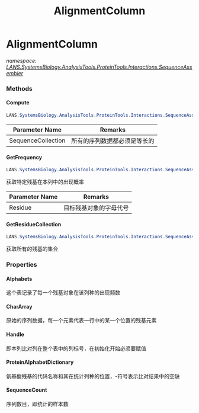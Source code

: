 ﻿---
title: AlignmentColumn
---

# AlignmentColumn
_namespace: [LANS.SystemsBiology.AnalysisTools.ProteinTools.Interactions.SequenceAssembler](N-LANS.SystemsBiology.AnalysisTools.ProteinTools.Interactions.SequenceAssembler.html)_



### Methods

#### Compute
```csharp
LANS.SystemsBiology.AnalysisTools.ProteinTools.Interactions.SequenceAssembler.AlignmentColumn.Compute(System.String[])
```


|Parameter Name|Remarks|
|--------------|-------|
|SequenceCollection|所有的序列数据都必须是等长的|


#### GetFrequency
```csharp
LANS.SystemsBiology.AnalysisTools.ProteinTools.Interactions.SequenceAssembler.AlignmentColumn.GetFrequency(System.Char)
```
获取特定残基在本列中的出现概率

|Parameter Name|Remarks|
|--------------|-------|
|Residue|目标残基对象的字母代号|


#### GetResidueCollection
```csharp
LANS.SystemsBiology.AnalysisTools.ProteinTools.Interactions.SequenceAssembler.AlignmentColumn.GetResidueCollection
```
获取所有的残基的集合



### Properties

#### Alphabets
这个表记录了每一个残基对象在该列种的出现频数
#### CharArray
原始的序列数据，每一个元素代表一行中的某一个位置的残基元素
#### Handle
即本列比对列在整个表中的列标号，在初始化开始必须要赋值
#### ProteinAlphabetDictionary
氨基酸残基的代码名称和其在统计列种的位置，-符号表示比对结果中的空缺
#### SequenceCount
序列数目，即统计的样本数

